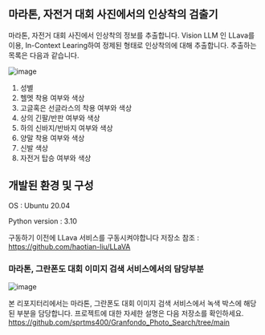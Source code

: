 ## 마라톤, 자전거 대회 사진에서의 인상착의 검출기
마라톤, 자전거 대회 사진에서 인상착의 정보를 추출합니다.
Vision LLM 인 LLava를 이용, In-Context Learing하여 정제된 형태로 인상착의에 대해 추출합니다.
추출하는 목록은 다음과 같습니다.

![image](https://github.com/sprtms400/ocrDINO_NumberExtractor/assets/26298389/e157fdf9-2e86-480e-b495-0f242ef19c1c)

1. 성별
2. 헬멧 착용 여부와 색상
3. 고글혹은 선글라스의 착용 여부와 색상
4. 상의 긴팔/반판 여부와 색상
5. 하의 신바지/반바지 여부와 색상
6. 양말 착용 여부와 색상
7. 신발 색상
8. 자전거 탑승 여부와 색상

## 개발된 환경 및 구성

OS : Ubuntu 20.04

Python version : 3.10

구동하기 이전에 LLava 서비스를 구동시켜야합니다 
저장소 참조 : https://github.com/haotian-liu/LLaVA


### 마라톤, 그란폰도 대회 이미지 검색 서비스에서의 담당부분
![image](https://github.com/sprtms400/appearance-llava/assets/26298389/ebe79a47-9851-4890-ae58-88ca456f35c1)

본 리포지터리에서는 마라톤, 그란폰도 대회 이미지 검색 서비스에서 녹색 박스에 해당된 부분을 담당합니다. 프로젝트에 대한 자세한 설명은
다음 저장소를 확인하세요.
https://github.com/sprtms400/Granfondo_Photo_Search/tree/main
